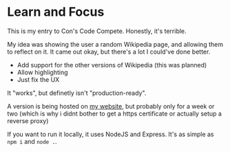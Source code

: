 # Learn and Focus

This is my entry to Con's Code Compete. Honestly, it's terrible.

My idea was showing the user a random Wikipedia page, and allowing them to reflect on it. It came out okay, but there's a lot I could've done better.

- Add support for the other versions of Wikipedia (this was planned)
- Allow highlighting
- Just fix the UX

It "works", but definetly isn't "production-ready".

A version is being hosted on [my website](http://learnandfocus.the0show.com:3000), but probably only for a week or two (which is why i didnt bother to get a https certificate or actually setup a reverse proxy)

If you want to run it locally, it uses NodeJS and Express. It's as simple as `npm i` and `node .`.
